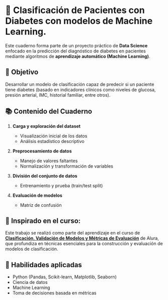 # 📓 Clasificación de Pacientes con Diabetes con modelos de Machine Learning.

Este cuaderno forma parte de un proyecto práctico de **Data Science** enfocado en la predicción del diagnóstico de diabetes en pacientes mediante algoritmos de **aprendizaje automático (Machine Learning)**.

## 🎯 Objetivo
Desarrollar un modelo de clasificación capaz de predecir si un paciente tiene diabetes (basado en indicadores clínicos como niveles de glucosa, presión arterial, IMC, historial familiar, entre otros).

## 📚 Contenido del Cuaderno

1. **Carga y exploración del dataset**
   - Visualización inicial de los datos
   - Análisis estadístico descriptivo

2. **Preprocesamiento de datos**
   - Manejo de valores faltantes
   - Normalización y transformación de variables

3. **División del conjunto de datos**
   - Entrenamiento y prueba (train/test split)

4. **Evaluación de modelos**
   - Matriz de confusión

## 🌱 Inspirado en el curso:
Este trabajo se realizó como parte del aprendizaje en el curso de **[Clasificación, Validación de Modelos y Métricas de Evaluación](https://app.aluracursos.com/course/clasificacion-validacion-modelos-metricas-evaluacion/task/91023)** de Alura, que profundiza en técnicas esenciales para la construcción y evaluación de modelos de clasificación.

## 🧠 Habilidades aplicadas
- Python (Pandas, Scikit-learn, Matplotlib, Seaborn)
- Ciencia de datos
- Machine Learning
- Toma de decisiones basada en métricas
